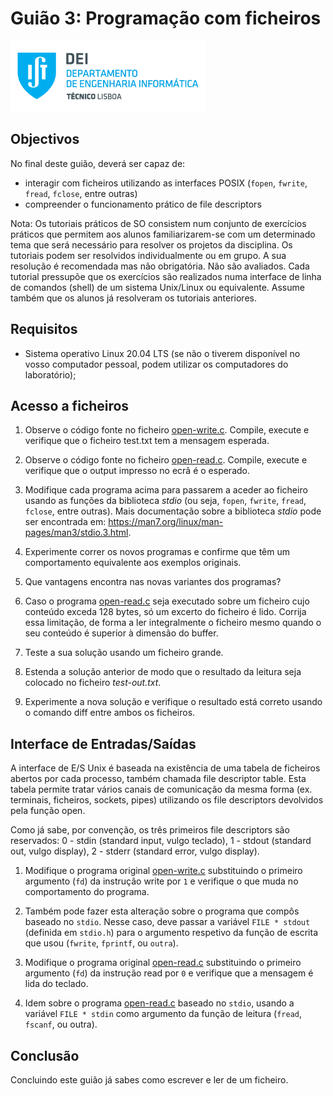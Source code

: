 # Guião 3: Programação com ficheiros

![IST](img/IST_DEI.png)  

## Objectivos

No final deste guião, deverá ser capaz de:

- interagir com ficheiros utilizando as interfaces POSIX (`fopen`, `fwrite`, `fread`, `fclose`, entre outras)
- compreender o funcionamento prático de file descriptors

Nota: Os tutoriais práticos de SO consistem num conjunto de exercícios práticos que permitem aos alunos familiarizarem-se com um determinado tema que será necessário para resolver os projetos da disciplina. Os tutoriais podem ser resolvidos individualmente ou em grupo. A sua resolução é recomendada mas não obrigatória. Não são avaliados. Cada tutorial pressupõe que os exercícios são realizados numa interface de linha de comandos (shell) de um sistema Unix/Linux ou equivalente. Assume também que os alunos já resolveram os tutoriais anteriores.

## Requisitos

- Sistema operativo Linux 20.04 LTS (se não o tiverem disponível no vosso computador pessoal, podem utilizar os computadores do laboratório);

## Acesso a ficheiros

1. Observe o código fonte no ficheiro [open-write.c](./open-write/open-write.c). Compile, execute e verifique que o ficheiro test.txt tem a mensagem esperada.

2. Observe o código fonte no ficheiro [open-read.c](./open-read/open-write.c). Compile, execute e verifique que o
output impresso no ecrã é o esperado.

3. Modifique cada programa acima para passarem a aceder ao ficheiro usando as funções da biblioteca *stdio* (ou seja, `fopen`, `fwrite`, `fread`, `fclose`, entre outras).
Mais documentação sobre a biblioteca *stdio* pode ser encontrada em: https://man7.org/linux/man-pages/man3/stdio.3.html.

4. Experimente correr os novos programas e confirme que têm um comportamento equivalente aos exemplos originais.

5. Que vantagens encontra nas novas variantes dos programas?

6. Caso o programa [open-read.c](./open-read/open-read.c) seja executado sobre um ficheiro cujo conteúdo exceda 128 bytes, só um excerto do ficheiro é lido. Corrija essa limitação, de forma a ler integralmente o ficheiro mesmo quando o seu conteúdo é superior à dimensão do buffer.

7. Teste a sua solução usando um ficheiro grande.

8. Estenda a solução anterior de modo que o resultado da leitura seja colocado no ficheiro *test-out.txt*.

9. Experimente a nova solução e verifique o resultado está correto usando o comando diff entre ambos os ficheiros.

## Interface de Entradas/Saídas

A interface de E/S Unix é baseada na existência de uma tabela de ficheiros abertos por cada processo, também chamada file descriptor table. Esta tabela permite tratar vários canais de comunicação da mesma forma (ex. terminais, ficheiros, sockets, pipes) utilizando os file descriptors devolvidos pela função open.

Como já sabe, por convenção, os três primeiros file descriptors são reservados: 0 - stdin (standard input, vulgo teclado), 1 - stdout (standard out, vulgo display), 2 - stderr (standard error, vulgo display).

1. Modifique o programa original [open-write.c](./open-write/open-write.c) substituindo o primeiro argumento (`fd`) da instrução write por `1` e verifique o que muda no comportamento do programa.

2. Também pode fazer esta alteração sobre o programa que compôs baseado no `stdio`. Nesse caso, deve passar a variável `FILE * stdout` (definida em `stdio.h`) para o argumento respetivo da função de escrita que usou (`fwrite`, `fprintf`, ou `outra`).

3. Modifique o programa original [open-read.c](./open-read/open-read.c) substituindo o primeiro argumento (`fd`) da instrução read por `0` e verifique que a mensagem é lida do teclado.

4. Idem sobre o programa [open-read.c](./open-read/open-read.c) baseado no `stdio`, usando a variável `FILE * stdin` como argumento da função de leitura (`fread`, `fscanf`, ou outra).

## Conclusão

Concluindo este guião já sabes como escrever e ler de um ficheiro.
